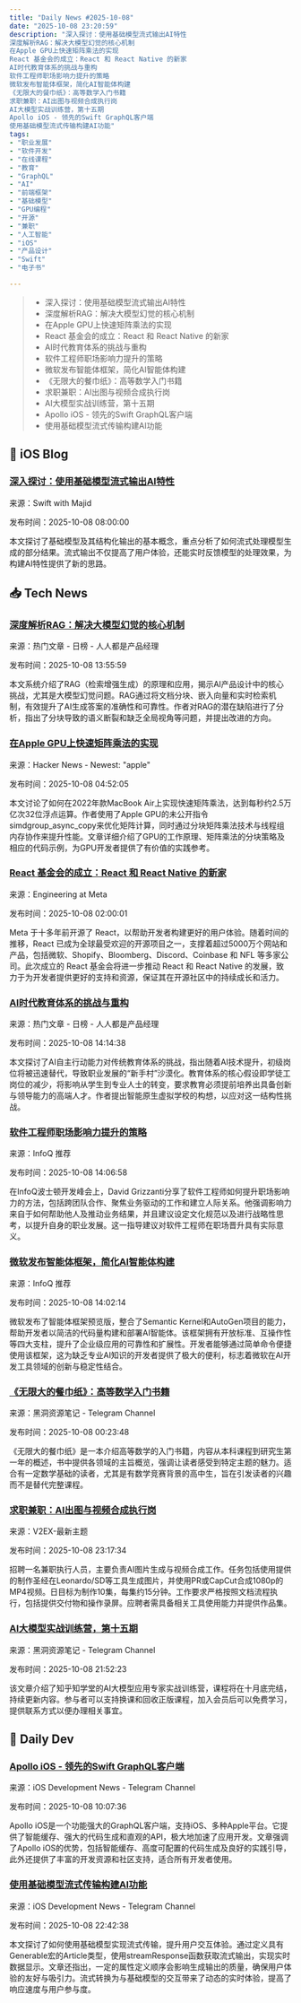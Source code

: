 ```yaml
---
title: "Daily News #2025-10-08"
date: "2025-10-08 23:20:59"
description: "深入探讨：使用基础模型流式输出AI特性
深度解析RAG：解决大模型幻觉的核心机制
在Apple GPU上快速矩阵乘法的实现
React 基金会的成立：React 和 React Native 的新家
AI时代教育体系的挑战与重构
软件工程师职场影响力提升的策略
微软发布智能体框架，简化AI智能体构建
《无限大的餐巾纸》：高等数学入门书籍
求职兼职：AI出图与视频合成执行岗
AI大模型实战训练营，第十五期
Apollo iOS - 领先的Swift GraphQL客户端
使用基础模型流式传输构建AI功能"
tags: 
- "职业发展"
- "软件开发"
- "在线课程"
- "教育"
- "GraphQL"
- "AI"
- "前端框架"
- "基础模型"
- "GPU编程"
- "开源"
- "兼职"
- "人工智能"
- "iOS"
- "产品设计"
- "Swift"
- "电子书"

---
```


> - 深入探讨：使用基础模型流式输出AI特性
> - 深度解析RAG：解决大模型幻觉的核心机制
> - 在Apple GPU上快速矩阵乘法的实现
> - React 基金会的成立：React 和 React Native 的新家
> - AI时代教育体系的挑战与重构
> - 软件工程师职场影响力提升的策略
> - 微软发布智能体框架，简化AI智能体构建
> - 《无限大的餐巾纸》：高等数学入门书籍
> - 求职兼职：AI出图与视频合成执行岗
> - AI大模型实战训练营，第十五期
> - Apollo iOS - 领先的Swift GraphQL客户端
> - 使用基础模型流式传输构建AI功能

## 🍎 iOS Blog

### [深入探讨：使用基础模型流式输出AI特性](https://swiftwithmajid.com/2025/10/08/building-ai-features-using-foundation-models-streaming/)

来源：Swift with Majid

发布时间：2025-10-08 08:00:00

本文探讨了基础模型及其结构化输出的基本概念，重点分析了如何流式处理模型生成的部分结果。流式输出不仅提高了用户体验，还能实时反馈模型的处理效果，为构建AI特性提供了新的思路。

## 📥 Tech News

### [深度解析RAG：解决大模型幻觉的核心机制](https://www.woshipm.com/ai/6276295.html)

来源：热门文章 - 日榜 - 人人都是产品经理

发布时间：2025-10-08 13:55:59

本文系统介绍了RAG（检索增强生成）的原理和应用，揭示AI产品设计中的核心挑战，尤其是大模型幻觉问题。RAG通过将文档分块、嵌入向量和实时检索机制，有效提升了AI生成答案的准确性和可靠性。作者对RAG的潜在缺陷进行了分析，指出了分块导致的语义断裂和缺乏全局视角等问题，并提出改进的方向。

### [在Apple GPU上快速矩阵乘法的实现](https://percisely.xyz/gemm)

来源：Hacker News - Newest: "apple"

发布时间：2025-10-08 04:52:05

本文讨论了如何在2022年款MacBook Air上实现快速矩阵乘法，达到每秒约2.5万亿次32位浮点运算。作者使用了Apple GPU的未公开指令simdgroup_async_copy来优化矩阵计算，同时通过分块矩阵乘法技术与线程组内存协作来提升性能。文章详细介绍了GPU的工作原理、矩阵乘法的分块策略及相应的代码示例，为GPU开发者提供了有价值的实践参考。

### [React 基金会的成立：React 和 React Native 的新家](https://engineering.fb.com/2025/10/07/open-source/introducing-the-react-foundation-the-new-home-for-react-react-native/)

来源：Engineering at Meta

发布时间：2025-10-08 02:00:01

Meta 于十多年前开源了 React，以帮助开发者构建更好的用户体验。随着时间的推移，React 已成为全球最受欢迎的开源项目之一，支撑着超过5000万个网站和产品，包括微软、Shopify、Bloomberg、Discord、Coinbase 和 NFL 等多家公司。此次成立的 React 基金会将进一步推动 React 和 React Native 的发展，致力于为开发者提供更好的支持和资源，保证其在开源社区中的持续成长和活力。

### [AI时代教育体系的挑战与重构](https://www.woshipm.com/ai/6276684.html)

来源：热门文章 - 日榜 - 人人都是产品经理

发布时间：2025-10-08 14:14:38

本文探讨了AI自主行动能力对传统教育体系的挑战，指出随着AI技术提升，初级岗位将被迅速替代，导致职业发展的“新手村”沙漠化。教育体系的核心假设即学徒工岗位的减少，将影响从学生到专业人士的转变，要求教育必须提前培养出具备创新与领导能力的高端人才。作者提出智能原生虚拟学校的构想，以应对这一结构性挑战。

### [软件工程师职场影响力提升的策略](https://www.infoq.cn/article/jZk1lPGDoZs7iByHszFb)

来源：InfoQ 推荐

发布时间：2025-10-08 14:06:58

在InfoQ波士顿开发峰会上，David Grizzanti分享了软件工程师如何提升职场影响力的方法，包括跨团队合作、聚焦业务驱动的工作和建立人际关系。他强调影响力来自于如何帮助他人及推动业务结果，并且建议设定文化规范以及进行战略性思考，以提升自身的职业发展。这一指导建议对软件工程师在职场晋升具有实际意义。

### [微软发布智能体框架，简化AI智能体构建](https://www.infoq.cn/article/o3iff3Y7MIcbUHN2Juho)

来源：InfoQ 推荐

发布时间：2025-10-08 14:02:14

微软发布了智能体框架预览版，整合了Semantic Kernel和AutoGen项目的能力，帮助开发者以简洁的代码量构建和部署AI智能体。该框架拥有开放标准、互操作性等四大支柱，提升了企业级应用的可靠性和扩展性。开发者能够通过简单命令便捷使用该框架，这为缺乏专业AI知识的开发者提供了极大的便利，标志着微软在AI开发工具领域的创新与稳定性结合。

### [《无限大的餐巾纸》：高等数学入门书籍](https://t.me/piracy6/33107)

来源：黑洞资源笔记 - Telegram Channel

发布时间：2025-10-08 00:23:48

《无限大的餐巾纸》是一本介绍高等数学的入门书籍，内容从本科课程到研究生第一年的概述，书中提供各领域的主旨概览，强调让读者感受到特定主题的魅力。适合有一定数学基础的读者，尤其是有数学竞赛背景的高中生，旨在引发读者的兴趣而不是替代完整课程。

### [求职兼职：AI出图与视频合成执行岗](https://www.v2ex.com/t/1163754)

来源：V2EX-最新主题

发布时间：2025-10-08 23:17:34

招聘一名兼职执行人员，主要负责AI图片生成与视频合成工作。任务包括使用提供的制作圣经在Leonardo/SD等工具生成图片，并使用PR或CapCut合成1080p的MP4视频。日目标为制作10集，每集约15分钟。工作要求严格按照文档流程执行，包括提供交付物和操作录屏。应聘者需具备相关工具使用能力并提供作品集。

### [AI大模型实战训练营，第十五期](https://t.me/piracy6/33114)

来源：黑洞资源笔记 - Telegram Channel

发布时间：2025-10-08 21:52:23

该文章介绍了知乎知学堂的AI大模型应用专家实战训练营，课程将在十月底完结，持续更新内容。参与者可以支持换课和回收正版课程，加入会员后可以免费学习，提供联系方式以便办理相关事宜。

## 💾 Daily Dev

### [Apollo iOS - 领先的Swift GraphQL客户端](https://github.com/apollographql/apollo-ios)

来源：iOS Development News - Telegram Channel

发布时间：2025-10-08 10:07:36

Apollo iOS是一个功能强大的GraphQL客户端，支持iOS、多种Apple平台。它提供了智能缓存、强大的代码生成和直观的API，极大地加速了应用开发。文章强调了Apollo iOS的优势，包括智能缓存、高度可配置的代码生成及良好的实践引导，此外还提供了丰富的开发资源和社区支持，适合所有开发者使用。

### [使用基础模型流式传输构建AI功能](https://swiftwithmajid.com/2025/10/08/building-ai-features-using-foundation-models-streaming/)

来源：iOS Development News - Telegram Channel

发布时间：2025-10-08 22:42:38

本文探讨了如何使用基础模型实现流式传输，提升用户交互体验。通过定义具有Generable宏的Article类型，使用streamResponse函数获取流式输出，实现实时数据显示。文章还指出，一定的属性定义顺序会影响生成输出的质量，确保用户体验的友好与吸引力。流式转换为与基础模型的交互带来了动态的实时体验，提高了响应速度与用户参与度。
